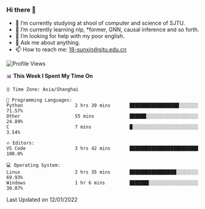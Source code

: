 ### Hi there 👋

<!--
**sunxin000/sunxin000** is a ✨ _special_ ✨ repository because its `README.md` (this file) appears on your GitHub profile.

Here are some ideas to get you started:

- 🔭 I’m currently working on ...
- 🌱 I’m currently learning ...
- 👯 I’m looking to collaborate on ...
- 🤔 I’m looking for help with ...
- 💬 Ask me about ...
- 📫 How to reach me: ...
- 😄 Pronouns: ...
- ⚡ Fun fact: ...
-->
- 🏫 I’m currently studying at shool of computer and science of SJTU.
- 🌱 I’m currently learning nlp, \*former, GNN, causal inference and so forth.
- 🤔 I’m looking for help with my poor english.
- 💬 Ask me about anything.
- 📫 How to reach me: 18-sunxin@sjtu.edu.cn
<!--START_SECTION:waka-->
![Profile Views](http://img.shields.io/badge/Profile%20Views-0-blue)

📊 **This Week I Spent My Time On** 

```text
⌚︎ Time Zone: Asia/Shanghai

💬 Programming Languages: 
Python                   2 hrs 39 mins       ██████████████████░░░░░░░   71.57% 
Other                    55 mins             ██████░░░░░░░░░░░░░░░░░░░   24.89% 
C                        7 mins              █░░░░░░░░░░░░░░░░░░░░░░░░   3.54%

🔥 Editors: 
VS Code                  3 hrs 42 mins       █████████████████████████   100.0%

💻 Operating System: 
Linux                    2 hrs 35 mins       █████████████████░░░░░░░░   69.93% 
Windows                  1 hr 6 mins         ███████░░░░░░░░░░░░░░░░░░   30.07%

```


 Last Updated on 12/01/2022
<!--END_SECTION:waka-->

